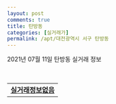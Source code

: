 ```yaml
---
layout: post
comments: true
title: 탄방동
categories: [실거래가]
permalink: /apt/대전광역시 서구 탄방동
---
```


2021년 07월 11일 탄방동 실거래 정보

<script type="text/javascript">
  google.charts.load('current', {'packages':['corechart']});
  google.charts.setOnLoadCallback(drawChart);

  function drawChart() {
    var data = google.visualization.arrayToDataTable([['거래일', '매매', '전월세', '전매'], ['20-07', 26, 56, 2], ['20-08', 19, 81, 1], ['20-09', 23, 65, 0], ['20-10', 25, 49, 0], ['20-11', 50, 49, 0], ['20-12', 33, 61, 0], ['21-01', 46, 58, 0], ['21-02', 26, 45, 0], ['21-03', 38, 51, 0], ['21-04', 50, 34, 0], ['21-05', 32, 25, 0], ['21-06', 17, 30, 0], ['21-07', 0, 2, 0]]);

    var options = {
      title: '최근 1년간 유형별 거래량 추이',
      legend: { position: 'bottom' }
    };

    var chart = new google.visualization.LineChart(document.getElementById('columnchart_material'));
    chart.draw(data, (options));년간 
  }
</script>

<div id="columnchart_material" style="width: 95%; margin-left: -35px; display: block"></div>
<br>
<table>
  <tr>
    <td colspan="4" style="font-weight: bold;"><a href="https://search.naver.com/search.naver?query=탄방동 실거래정보없음">실거래정보없음</a></td>
  </tr>
    
</table>
    